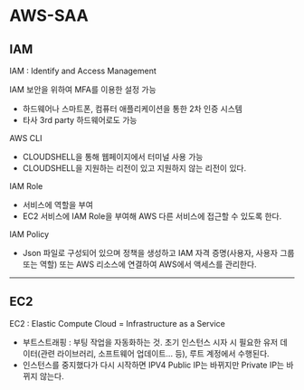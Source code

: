 # AWS-SAA
## **IAM**
IAM : Identify and Access Management

IAM 보안을 위하여 MFA를 이용한 설정 가능
- 하드웨어나 스마트폰, 컴퓨터 애플리케이션을 통한 2차 인증 시스템
- 타사 3rd party 하드웨어로도 가능

AWS CLI
- CLOUDSHELL을 통해 웹페이지에서 터미널 사용 가능
- CLOUDSHELL을 지원하는 리전이 있고 지원하지 않는 리전이 있다.

IAM Role
- 서비스에 역할을 부여
- EC2 서비스에 IAM Role을 부여해 AWS 다른 서비스에 접근할 수 있도록 한다.

IAM Policy
- Json 파일로 구성되어 있으며 정책을 생성하고 IAM 자격 증명(사용자, 사용자 그룹 또는 역할) 또는 AWS 리소스에 연결하여 AWS에서 액세스를 관리한다.

---



## **EC2**
EC2 : Elastic Compute Cloud = Infrastructure as a Service
- 부트스트래핑 : 부팅 작업을 자동화하는 것. 초기 인스턴스 시자 시 필요한 유저 데이터(관련 라이브러리, 소프트웨어 업데이트... 등), 루트 계정에서 수행된다.
- 인스턴스를 중지했다가 다시 시작하면 IPV4 Public IP는 바뀌지만 Private IP는 바뀌지 않는다.

